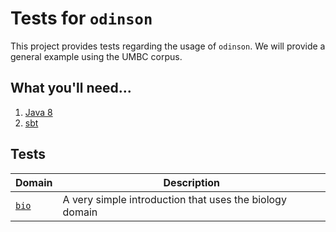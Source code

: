 # Tests for `odinson`

This project provides tests regarding the usage of `odinson`.
We will provide a general example using the UMBC corpus.

## What you'll need...
  1. [Java 8](http://www.oracle.com/technetwork/java/javase/downloads/jre8-downloads-2133155.html)
  2. [sbt](http://www.scala-sbt.org/release/tutorial/Setup.html)
  
## Tests

|__Domain__ | __Description__|
|--------|----------------|
|[`bio`](src/main/scala/tests/bio) | A very simple introduction that uses the biology domain |
